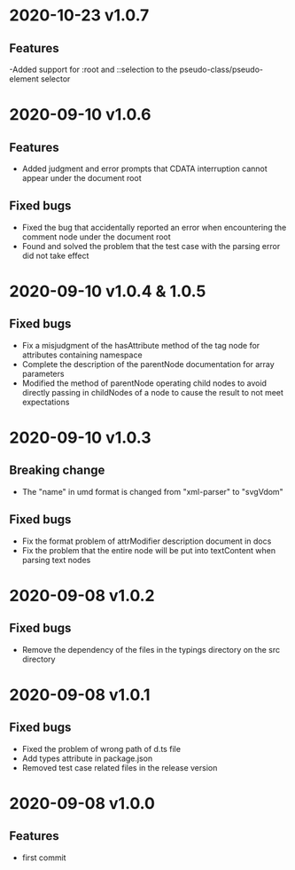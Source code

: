 # 2020-10-23 v1.0.7

## Features

-Added support for :root and ::selection to the pseudo-class/pseudo-element selector

# 2020-09-10 v1.0.6

## Features

- Added judgment and error prompts that CDATA interruption cannot appear under the document root

## Fixed bugs

- Fixed the bug that accidentally reported an error when encountering the comment node under the document root
- Found and solved the problem that the test case with the parsing error did not take effect

# 2020-09-10 v1.0.4 & 1.0.5

## Fixed bugs

- Fix a misjudgment of the hasAttribute method of the tag node for attributes containing namespace
- Complete the description of the parentNode documentation for array parameters
- Modified the method of parentNode operating child nodes to avoid directly passing in childNodes of a node to cause the result to not meet expectations

# 2020-09-10 v1.0.3

## Breaking change

- The "name" in umd format is changed from "xml-parser" to "svgVdom"

## Fixed bugs

- Fix the format problem of attrModifier description document in docs
- Fix the problem that the entire node will be put into textContent when parsing text nodes

# 2020-09-08 v1.0.2

## Fixed bugs

- Remove the dependency of the files in the typings directory on the src directory

# 2020-09-08 v1.0.1

## Fixed bugs

- Fixed the problem of wrong path of d.ts file
- Add types attribute in package.json
- Removed test case related files in the release version

# 2020-09-08 v1.0.0

## Features

- first commit
